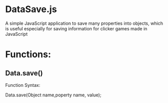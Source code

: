 # **DataSave.js**
A simple JavaScript application to save many properties into objects, which is useful especially for saving information for clicker games made in JavaScript 

# **Functions:**


## **Data.save()**

Function Syntax: 

   Data.save(Object name,poperty      name, value);
